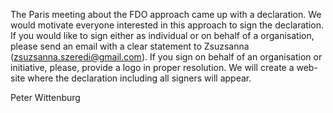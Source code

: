 The Paris meeting about the FDO approach came up with a declaration. We would motivate everyone interested in this approach to sign the declaration. If you would like to sign either as individual or on behalf of a organisation, please send an email with a clear statement to Zsuzsanna (zsuzsanna.szeredi@gmail.com). If you sign on behalf of an organisation or initiative, please, provide a logo in proper resolution. We will create a web-site where the declaration including all signers will appear.

Peter Wittenburg
